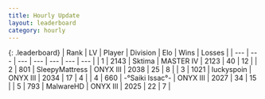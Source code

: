 ```yaml
---
title: Hourly Update
layout: leaderboard
category: hourly
---
```


{: .leaderboard}
| Rank | LV | Player | Division | Elo | Wins | Losses |
| --- | --- | --- | --- | --- | --- | --- |
| <span data-change="0">1</span> | 2143 | <span title="ID: 353063">Sktima</span> | MASTER IV | <span data-change="15">2123</span> | <span data-change="2">40</span> | <span data-change="0">12</span> |
| <span data-change="0">2</span> | 801 | <span title="ID: 153129">SleepyMattress</span> | ONYX III | <span data-change="0">2038</span> | <span data-change="0">25</span> | <span data-change="0">8</span> |
| <span data-change="0">3</span> | 1021 | <span title="ID: 512212">luckyspoin</span> | ONYX III | <span data-change="0">2034</span> | <span data-change="0">17</span> | <span data-change="0">4</span> |
| <span data-change="0">4</span> | 660 | <span title="ID: 597334">-°Saiki Issac°-</span> | ONYX III | <span data-change="0">2027</span> | <span data-change="0">34</span> | <span data-change="0">15</span> |
| <span data-change="0">5</span> | 793 | <span title="ID: 261794">MalwareHD</span> | ONYX III | <span data-change="0">2025</span> | <span data-change="0">22</span> | <span data-change="0">7</span> |